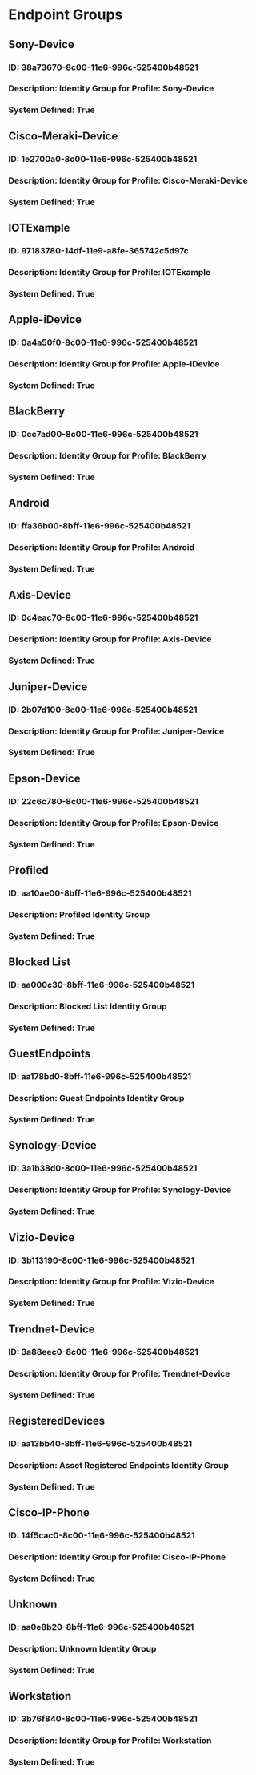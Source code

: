 # Endpoint Groups
## Sony-Device
### ID: 38a73670-8c00-11e6-996c-525400b48521
### Description: Identity Group for Profile: Sony-Device
### System Defined: True
## Cisco-Meraki-Device
### ID: 1e2700a0-8c00-11e6-996c-525400b48521
### Description: Identity Group for Profile: Cisco-Meraki-Device
### System Defined: True
## IOTExample
### ID: 97183780-14df-11e9-a8fe-365742c5d97c
### Description: Identity Group for Profile: IOTExample
### System Defined: True
## Apple-iDevice
### ID: 0a4a50f0-8c00-11e6-996c-525400b48521
### Description: Identity Group for Profile: Apple-iDevice
### System Defined: True
## BlackBerry
### ID: 0cc7ad00-8c00-11e6-996c-525400b48521
### Description: Identity Group for Profile: BlackBerry
### System Defined: True
## Android
### ID: ffa36b00-8bff-11e6-996c-525400b48521
### Description: Identity Group for Profile: Android
### System Defined: True
## Axis-Device
### ID: 0c4eac70-8c00-11e6-996c-525400b48521
### Description: Identity Group for Profile: Axis-Device
### System Defined: True
## Juniper-Device
### ID: 2b07d100-8c00-11e6-996c-525400b48521
### Description: Identity Group for Profile: Juniper-Device
### System Defined: True
## Epson-Device
### ID: 22c6c780-8c00-11e6-996c-525400b48521
### Description: Identity Group for Profile: Epson-Device
### System Defined: True
## Profiled
### ID: aa10ae00-8bff-11e6-996c-525400b48521
### Description: Profiled Identity Group
### System Defined: True
## Blocked List
### ID: aa000c30-8bff-11e6-996c-525400b48521
### Description: Blocked List Identity Group
### System Defined: True
## GuestEndpoints
### ID: aa178bd0-8bff-11e6-996c-525400b48521
### Description: Guest Endpoints Identity Group
### System Defined: True
## Synology-Device
### ID: 3a1b38d0-8c00-11e6-996c-525400b48521
### Description: Identity Group for Profile: Synology-Device
### System Defined: True
## Vizio-Device
### ID: 3b113190-8c00-11e6-996c-525400b48521
### Description: Identity Group for Profile: Vizio-Device
### System Defined: True
## Trendnet-Device
### ID: 3a88eec0-8c00-11e6-996c-525400b48521
### Description: Identity Group for Profile: Trendnet-Device
### System Defined: True
## RegisteredDevices
### ID: aa13bb40-8bff-11e6-996c-525400b48521
### Description: Asset Registered Endpoints Identity Group
### System Defined: True
## Cisco-IP-Phone
### ID: 14f5cac0-8c00-11e6-996c-525400b48521
### Description: Identity Group for Profile: Cisco-IP-Phone
### System Defined: True
## Unknown
### ID: aa0e8b20-8bff-11e6-996c-525400b48521
### Description: Unknown Identity Group
### System Defined: True
## Workstation
### ID: 3b76f840-8c00-11e6-996c-525400b48521
### Description: Identity Group for Profile: Workstation
### System Defined: True
